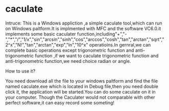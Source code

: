 caculate
========

Intruce:
   This is a Windows appliction ,a simple caculate tool,which can run on Windows paltform.It is implmented with MFC and the software VC6.0.it implements some basic caculater function,including"+","-","*","/","1/x","sin","arcsin","sinh","cos","arccos","cosh","tan","arctan","sqrt","2^x","N!","tan","arctan","exp","ln","10^x" operatioins.In gernral,we can complete basic operations except trigonometric function and anti-trigonometric function ,if we want to caculate trigonometric function and anti-trigonometric function,we need choice radian or angle.


How to use it?

  You need download all the file to your windows paltform and find the file named caculate.exe which is located in Debug file,then you need double click it, the application will be started.You can do some caculate on it in your computer.
Though the Caculater would not comparable with other perfect software,it can easy record some someting!
















